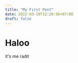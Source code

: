 ```yaml
---
title: "My First Post"
date: 2022-03-10T12:28:56+07:00
draft: false
---
```


# Haloo  
it's me radit
